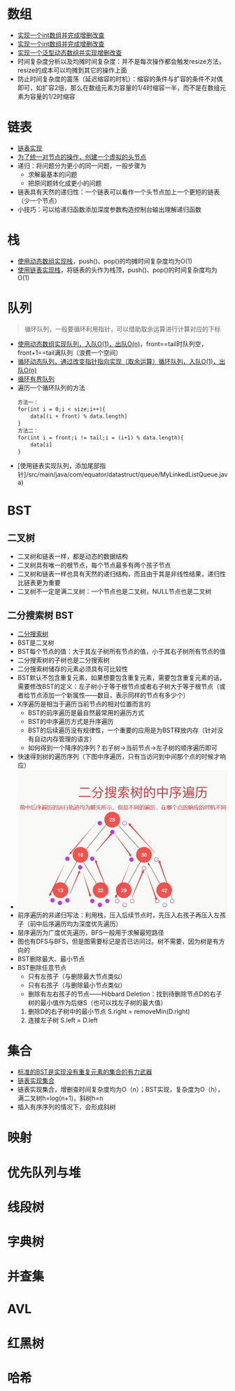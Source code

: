 # 数组
- [实现一个int数组并完成增删改查]()
- [实现一个int数组并完成增删改查](/src/main/java/com/equator/datastruct/array/MyIntArray.java)
- [实现一个泛型动态数组并实现增删改查](/src/main/java/com/equator/datastruct/array/MyGenericArray.java)
- 时间复杂度分析以及均摊时间复杂度：并不是每次操作都会触发resize方法，resize的成本可以均摊到其它的操作上面
- 防止时间复杂度的震荡（延迟缩容的时机）：缩容的条件与扩容的条件不对偶即可，如扩容2倍，那么在数组元素为容量的1/4时缩容一半，而不是在数组元素为容量的1/2时缩容

# 链表
- [链表实现](/src/main/java/com/equator/datastruct/linkedlist/MyGenericLinkedList.java)
- [为了统一对节点的操作，创建一个虚拟的头节点](/src/main/java/com/equator/datastruct/linkedlist/MyGenericLinkedListWithDummyHead.java)
- 递归：将问题分为更小的同一问题，一般步骤为
    - 求解最基本的问题
    - 把原问题转化成更小的问题
- 链表具有天然的递归性：一个链表可以看作一个头节点加上一个更短的链表（少一个节点）
- 小技巧：可以给递归函数添加深度参数构造控制台输出理解递归函数

# 栈
- [使用动态数组实现栈](/src/main/java/com/equator/datastruct/stack/MyArrayStack.java)，push()、pop()的均摊时间复杂度均为O(1)
- [使用链表实现栈](/src/main/java/com/equator/datastruct/stack/MyLinkedListStack.java)，将链表的头作为栈顶，push()、pop()的时间复杂度均为O(1)

# 队列
> 循环队列，一般要循环利用指针，可以借助取余运算进行计算对应的下标
- [使用动态数组实现队列，入队O(1)，出队O(n)](/src/main/java/com/equator/datastruct/queue/MyArrayQueue.java)，front==tail时队列空，front+1==tail满队列（浪费一个空间）
- [循环动态队列，通过改变指针指向实现（取余运算）循环队列，入队O(1)，出队O(n)](/src/main/java/com/equator/datastruct/queue/MyCycleQueue.java)
- [循环有界队列](/src/main/java/com/equator/datastruct/queue/MyQuickQueue.java)
- 遍历一个循环队列的方法
  ```
  方法一：
  for(int i = 0;i < size;i++){
      data[(i + front) % data.length]
  }
  方法二：
  for(int i = front;i != tail;i = (i+1) % data.length){
      data[i]
  }
  ```
- [使用链表实现队列，添加尾部指针]/src/main/java/com/equator/datastruct/queue/MyLinkedListQueue.java)


# BST
## 二叉树
- 二叉树和链表一样，都是动态的数据结构
- 二叉树具有唯一的根节点，每个节点最多有两个孩子节点
- 二叉树和链表一样也具有天然的递归结构，而且由于其是非线性结果，递归性比链表更为重要
- 二叉树不一定是满二叉树：一个节点也是二叉树，NULL节点也是二叉树
## 二分搜索树 BST
- [二分搜索树](/src/main/java/com/equator/datastruct/tree/binarySearchTree/BinarySearchTree.java)
- BST是二叉树
- BST每个节点的值：大于其左子树所有节点的值，小于其右子树所有节点的值
- 二分搜索树的子树也是二分搜索树
- 二分搜索树储存的元素必须具有可比较性
- BST默认不包含重复元素，如果想要包含重复元素，需要包含重复元素的话，需要修改BST的定义：左子树小于等于根节点或者右子树大于等于根节点（或者给节点添加一个新属性——数目，表示同样的节点有多少个）
- X序遍历是相当于遍历当前节点的相对位置而言的
    - BST的前序遍历是最自然最常用的遍历方式
    - BST的中序遍历方式是升序遍历
    - BST的后续遍历没有规律性，一个重要的应用是为BST释放内存（针对没有自动内存管理的语言）
    - 如何得到一个降序的序列？右子树->当前节点->左子树的顺序遍历即可
- 快速得到树的遍历序列（下图中序遍历，只有当访问到中间那个点的时候才响应）
- ![avatar](./images/遍历.jpg)
- 前序遍历的非递归写法：利用栈，压入后续节点时，先压入右孩子再压入左孩子（前中后序遍历均为深度优先遍历）
- 层序遍历为广度优先遍历，BFS一般用于求解最短路径
- 图也有DFS与BFS，但是图需要标记是否已访问过。树不需要，因为树是有方向的
- BST删除最大、最小节点
- BST删除任意节点
    - 只有左孩子（与删除最大节点类似）
    - 只有右孩子（与删除最小节点类似）
    - 删除有左右孩子的节点——Hibbard Deletion：找到待删除节点D的右子树的最小值作为后继S（也可以找左子树的最大值）
    1. 删除D的右子树中的最小节点 S.right = removeMin(D.right)
    2. 连接左子树 S.left = D.left
# 集合
- [标准的BST是实现没有重复元素的集合的有力武器](/src/main/java/com/equator/datastruct/set/BSTSet.java)
- [链表实现集合](/src/main/java/com/equator/datastruct/set/LinkedListSet.java)
- 链表实现集合，增删查时间复杂度均为O（n）；BST实现，复杂度为O（h），满二叉树h=log(n+1)，斜树h=n
- 插入有序序列的情况下，会形成斜树
# 映射

# 优先队列与堆

# 线段树

# 字典树

# 并查集

# AVL

# 红黑树

# 哈希